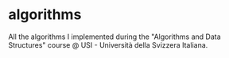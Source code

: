 # algorithms
All the algorithms I implemented during the "Algorithms and Data Structures" course @ USI - Università della Svizzera Italiana.
